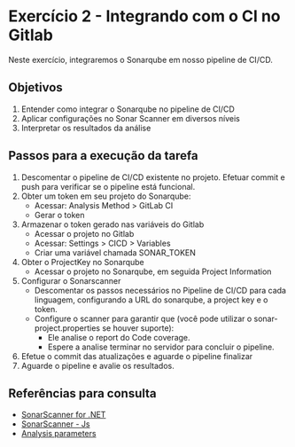 # Exercício 2 - Integrando com o CI no Gitlab

Neste exercício, integraremos o Sonarqube em nosso pipeline de CI/CD.

## Objetivos

1. Entender como integrar o Sonarqube no pipeline de CI/CD
2. Aplicar configurações no Sonar Scanner em diversos níveis
3. Interpretar os resultados da análise 

## Passos para a execução da tarefa

1. Descomentar o pipeline de CI/CD existente no projeto. Efetuar commit e push para verificar se o pipeline está funcional.
2. Obter um token em seu projeto do Sonarqube:
    - Acessar: Analysis Method > GitLab CI
    - Gerar o token
3. Armazenar o token gerado nas variáveis do Gitlab
    - Acessar o projeto no Gitlab
    - Acessar: Settings > CICD > Variables
    - Criar uma variável chamada SONAR_TOKEN
4. Obter o ProjectKey no Sonarqube
    - Acessar o projeto no Sonarqube, em seguida Project Information  
5. Configurar o Sonarscanner
    - Descomentar os passos necessários no Pipeline de CI/CD para cada linguagem, configurando a URL do sonarqube, a project key e o token.
    - Configure o scanner para garantir que (você pode utilizar o sonar-project.properties se houver suporte):
        - Ele analise o report do Code coverage.
        - Espere a analise terminar no servidor para concluir o pipeline.
6. Efetue o commit das atualizações e aguarde o pipeline finalizar
7. Aguarde o pipeline e avalie os resultados.

## Referências para consulta

- [SonarScanner for .NET](https://docs.sonarsource.com/sonarqube/10.5/analyzing-source-code/scanners/sonarscanner-for-dotnet/)
- [SonarScanner - Js](https://docs.sonarsource.com/sonarqube/10.5/analyzing-source-code/scanners/sonarscanner/)
- [Analysis parameters](https://docs.sonarsource.com/sonarqube/10.5/analyzing-source-code/analysis-parameters/)
